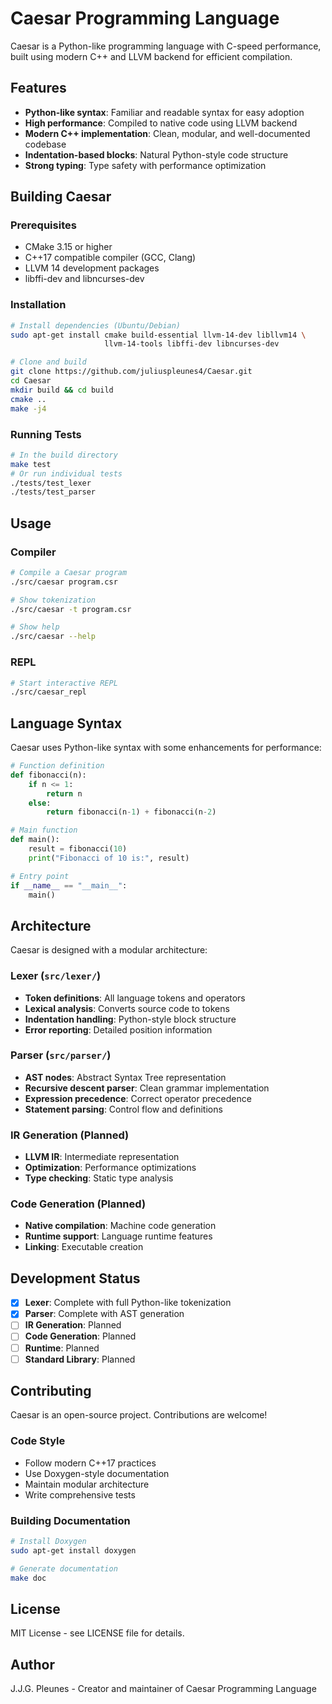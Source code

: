 # Caesar Programming Language

Caesar is a Python-like programming language with C-speed performance, built using modern C++ and LLVM backend for efficient compilation.

## Features

- **Python-like syntax**: Familiar and readable syntax for easy adoption
- **High performance**: Compiled to native code using LLVM backend
- **Modern C++ implementation**: Clean, modular, and well-documented codebase
- **Indentation-based blocks**: Natural Python-style code structure
- **Strong typing**: Type safety with performance optimization

## Building Caesar

### Prerequisites

- CMake 3.15 or higher
- C++17 compatible compiler (GCC, Clang)
- LLVM 14 development packages
- libffi-dev and libncurses-dev

### Installation

```bash
# Install dependencies (Ubuntu/Debian)
sudo apt-get install cmake build-essential llvm-14-dev libllvm14 \
                     llvm-14-tools libffi-dev libncurses-dev

# Clone and build
git clone https://github.com/juliuspleunes4/Caesar.git
cd Caesar
mkdir build && cd build
cmake ..
make -j4
```

### Running Tests

```bash
# In the build directory
make test
# Or run individual tests
./tests/test_lexer
./tests/test_parser
```

## Usage

### Compiler

```bash
# Compile a Caesar program
./src/caesar program.csr

# Show tokenization
./src/caesar -t program.csr

# Show help
./src/caesar --help
```

### REPL

```bash
# Start interactive REPL
./src/caesar_repl
```

## Language Syntax

Caesar uses Python-like syntax with some enhancements for performance:

```python
# Function definition
def fibonacci(n):
    if n <= 1:
        return n
    else:
        return fibonacci(n-1) + fibonacci(n-2)

# Main function
def main():
    result = fibonacci(10)
    print("Fibonacci of 10 is:", result)

# Entry point
if __name__ == "__main__":
    main()
```

## Architecture

Caesar is designed with a modular architecture:

### Lexer (`src/lexer/`)
- **Token definitions**: All language tokens and operators
- **Lexical analysis**: Converts source code to tokens
- **Indentation handling**: Python-style block structure
- **Error reporting**: Detailed position information

### Parser (`src/parser/`)
- **AST nodes**: Abstract Syntax Tree representation
- **Recursive descent parser**: Clean grammar implementation
- **Expression precedence**: Correct operator precedence
- **Statement parsing**: Control flow and definitions

### IR Generation (Planned)
- **LLVM IR**: Intermediate representation
- **Optimization**: Performance optimizations
- **Type checking**: Static type analysis

### Code Generation (Planned)
- **Native compilation**: Machine code generation
- **Runtime support**: Language runtime features
- **Linking**: Executable creation

## Development Status

- [x] **Lexer**: Complete with full Python-like tokenization
- [x] **Parser**: Complete with AST generation
- [ ] **IR Generation**: Planned
- [ ] **Code Generation**: Planned
- [ ] **Runtime**: Planned
- [ ] **Standard Library**: Planned

## Contributing

Caesar is an open-source project. Contributions are welcome!

### Code Style
- Follow modern C++17 practices
- Use Doxygen-style documentation
- Maintain modular architecture
- Write comprehensive tests

### Building Documentation

```bash
# Install Doxygen
sudo apt-get install doxygen

# Generate documentation
make doc
```

## License

MIT License - see LICENSE file for details.

## Author

J.J.G. Pleunes - Creator and maintainer of Caesar Programming Language

